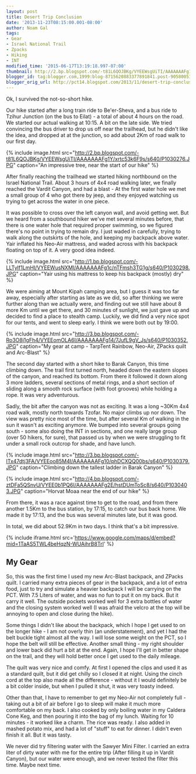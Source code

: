 ```yaml
---
layout: post
title: Desert Trip Conclusion
date: '2013-11-23T08:15:00.001-08:00'
author: Noam Gal
tags:
- Gear
- Israel National Trail
- Zpacks
- Hiking
- INT
modified_time: '2015-06-17T13:19:18.997-07:00'
thumbnail: http://2.bp.blogspot.com/-t81L6QOJBKg/VYEEWsgUiTI/AAAAAAAFg1Y/xrtc53k6F9s/s72-c/P1030276.JPG
blogger_id: tag:blogger.com,1999:blog-8715620883377891841.post-905800511037450905
blogger_orig_url: http://pct14.blogspot.com/2013/11/desert-trip-conclusion.html
---
```


Ok, I survived the not-so-short hike.

Our hike started after a long train ride to Be'er-Sheva, and a bus ride to Tzihur Junction (on the bus to Eilat) - a total of about 4 hours on the road. We started our actual walking at 10:15. A bit on the late side. We tried convincing the bus driver to drop us off near the trailhead, but he didn't like the idea, and dropped at at the junction, so add about 2Km of road walk to our first day.

{% include image.html src="http://2.bp.blogspot.com/-t81L6QOJBKg/VYEEWsgUiTI/AAAAAAAFg1Y/xrtc53k6F9s/s640/P1030276.JPG" caption="An impressive tree, near the start of our hike" %}

After finally reaching the trailhead we started hiking northbound on the Israel National Trail. About 3 hours of 4x4 road walking later, we finally reached the Vardit Canyon, and had a blast - At the first water hole we met a small group of 4 who got there by jeep, and they enjoyed watching us trying to get across the water in one piece.

It was possible to cross over the left canyon wall, and avoid getting wet. But we heard from a southbound hiker we've met several minutes before, that there is one water hole that required proper swimming, so we figured there's no point in trying to remain dry. I just waded in carefully, trying to walk along the outskirts of the hole, and keeping my backpack above water. Yair inflated his Neo-Air mattress, and waded across with his backpack floating on top of it. A very good idea indeed.

{% include image.html src="http://1.bp.blogspot.com/-LLTyIf1LmHI/VYEEWusNXMI/AAAAAAAFg1c/nTFmsh3TG1g/s640/P1030298.JPG" caption="Yair using his mattress to keep his backpack (mostly) dry" %}

We were aiming at Mount Kipah camping area, but I guess it was too far away, especially after starting as late as we did, so after thinking we were further along than we actually were, and finding out we still have about 8 more Km until we get there, and 30 minutes of sunlight, we just gave up and decided to find a place to stealth camp. Luckily, we did find a very nice spot for our tents, and went to sleep early. I think we were both out by 19:00.

{% include image.html src="http://3.bp.blogspot.com/-Ro3O8j1gFh4/VYEEomOLA6I/AAAAAAAFg14/7JufL9gV_Js/s640/P1030352.JPG" caption="My gear at camp - TarpTent Rainbow, Neo-Air, ZPacks quilt and Arc-Blast" %}

The second day started with a short hike to Barak Canyon, this time climbing down. The trail first turned north, headed down the eastern slopes of the canyon, and reached its bottom. From there it followed it down along 3 more ladders, several sections of metal rings, and a short section of sliding along a smooth rock surface (with foot grooves) while holding a rope. It was very adventurous.

Sadly, the bit after the canyon was not as exciting. It was a long ~30Km 4x4 road walk, mostly north towards Tzofar. No major climbs up nor down. The view was pretty nice most of the time, but after several Km of walking in the sun it wasn't as exciting anymore. We bumped into several groups going south - some also doing the INT in sections, and one really large group (over 50 hikers, for sure), that passed us by when we were struggling to fit under a small rock outcrop for shade, and have lunch.

{% include image.html src="http://3.bp.blogspot.com/-ITx47dtj3FA/VYEEoo85M4I/AAAAAAAFg10/phDCXQQ00bs/s640/P1030379.JPG" caption="Climbing down the tallest ladder in Barak Canyon" %}

{% include image.html src="http://4.bp.blogspot.com/-ztDFa5QSnvU/VYEE0b1PQ6I/AAAAAAAFg2E/hstDUmToSc8/s640/P1030403.JPG" caption="Horvat Moaa near the end of our hike" %}

From there, it was a race against time to get to the road, and from there another 1.5Km to the bus station, by 17:15, to catch our bus back home. We made it by 17:13, and the bus was several minutes late, but it was good.

In total, we did about 52.9Km in two days. I think that's a bit impressive.

{% include iframe.html src='https://www.google.com/maps/d/embed?mid=1TaAS5TWL4beHqzN-WUAihrB8TrI' %}

My Gear
---
So, this was the first time I used my new Arc-Blast backpack, and ZPacks quilt. I carried many extra pieces of gear in the backpack, and a lot of extra food, just to try and simulate a heavier backpack I will be carrying on the PCT. With 7.5 Liters of water, and was no fun to put it on my back. But it carry it well. The outside pockets worked well for 3 extra bottles of water and the closing system worked well (I was afraid the velcro at the top will be annoying to open and close during the hike).

Some things I didn't like about the backpack, which I hope I get used to on the longer hike - I am not overly thin (an understatement), and yet I had the belt buckle tight almost all the way. I will lose some weight on the PCT, so I hope the belt will still be effective. Another small thing - my right shoulder and lower back did hurt a bit at the end. Again, I hope I'll get in better shape on the trail, and they will hold better once I get used to the daily mileage.

The quilt was very nice and comfy. At first I opened the clips and used it as a standard quilt, but it did get chilly so I closed it at night. Using the cinch cord at the top also made all the difference - without it I would definitely be a bit colder inside, but when I pulled it shut, it was very toasty indeed.

Other than that, I have to remember to get my Neo-Air not completely full - taking out a bit of air before I go to sleep will make it much more comfortable on my back. I also cooked by only boiling water in my Caldera Cone Keg, and then pouring it into the bag of my lunch. Waiting for 10 minutes - it worked like a charm. The rice was ready. I also added in mashed potato mix, and had a lot of "stuff" to eat for dinner. I didn't even finish it all. But it was tasty.

We never did try filtering water with the Sawyer Mini Filter. I carried an extra liter of dirty water with me for the entire trip (After filling it up in Vardit Canyon), but our water were enough, and we never tested the filter this time. Maybe next time.
